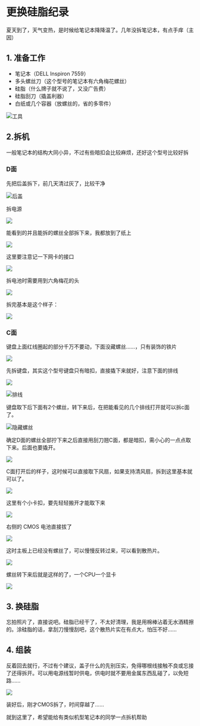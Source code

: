 # 更换硅脂纪录


夏天到了，天气变热，是时候给笔记本降降温了。几年没拆笔记本，有点手痒（主因）

<!-- more -->

## 1. 准备工作

* 笔记本（DELL Inspiron 7559）
* 多头螺丝刀（这个型号的笔记本有六角梅花螺丝）
* 硅脂（什么牌子就不说了，又没广告费）
* 硅脂刮刀（撬盖利器）
* 白纸或几个容器（放螺丝的，省的多零件）

![工具](IMG_2188.JPG)



## 2.拆机

一般笔记本的结构大同小异，不过有些暗扣会比较麻烦，还好这个型号比较好拆

### D面

先把后盖拆下，前几天清过灰了，比较干净

![后盖](IMG_2118.JPG)

拆电源

![](IMG_2125.JPG)

能看到的并且能拆的螺丝全部拆下来，我都放到了纸上

![](IMG_2121.JPG)

这里要注意记一下网卡的接口

![](IMG_2119.JPG)

拆电池时需要用到六角梅花的头

![](IMG_2124.JPG)

拆完基本是这个样子：

![](IMG_2126.JPG)



### C面

键盘上面红线圈起的部分千万不要动，下面没藏螺丝……，只有装饰的铁片

![](IMG_2127.JPG)



先拆键盘，其实这个型号键盘只有暗扣，直接撬下来就好，注意下面的排线

![](IMG_2128.JPG)

![排线](IMG_2129.JPG)



键盘取下后下面有2个螺丝，转下来后，在把能看见的几个排线打开就可以拆c面了。

![隐藏螺丝](IMG_2130.JPG)



确定D面的螺丝全部拧下来之后直接用刮刀翘C面，都是暗扣，需小心的一点点取下来。后面也要撬开。

![](IMG_2131.JPG)

C面打开后的样子，这时候可以直接取下风扇，如果支持清风扇，拆到这里基本就可以了。

![](IMG_2134.JPG)

这里有个小卡扣，要先轻轻搬开才能取下来

![](IMG_2136.JPG)

右侧的 CMOS 电池直接拔了

![](IMG_2137.JPG)

这时主板上已经没有螺丝了，可以慢慢反转过来，可以看到散热片。

![](IMG_2138.JPG)

螺丝转下来后就是这样的了，一个CPU一个显卡

![](IMG_2140.JPG)



## 3. 换硅脂

忘拍照片了，直接说吧。硅脂已经干了，不太好清理，我是用棉棒沾着无水酒精擦的。涂硅脂的话，拿刮刀慢慢刮吧，这个散热片实在有点大，怕压不好……

## 4. 组装

反着回去就行，不过有个建议，盖子什么的先别压实，免得哪根线接触不良或忘接了还得拆开。可以用电源线暂时供电，供电时就不要用金属东西乱碰了，以免短路……

![](IMG_2141.JPG)

装好后，刚才CMOS拆了，时间穿越了……

就到这里了，希望能给有类似机型笔记本的同学一点拆机帮助
